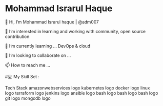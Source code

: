 # Mohammad Israrul Haque

👋 Hi, I’m Mohammad Israrul haque | @adm007

👀 I’m interested in learning and working with community, open source contribution

🌱 I’m currently learning ... DevOps & cloud

💞️ I’m looking to collaborate on ...

📫 How to reach me ...

#💻 My Skill Set :

Tech Stack
amazonwebservices logo  kubernetes logo  docker logo  linux logo  terraform logo  jenkins logo  ansible logo  bash logo  bash logo  bash logo  git logo  mongodb logo

